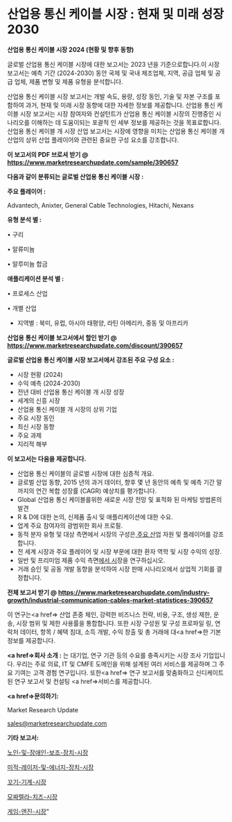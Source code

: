 # 산업용 통신 케이블 시장 : 현재 및 미래 성장 2030

<strong>산업용 통신 케이블 시장 2024 (현황 및 향후 동향)</strong>

글로벌 산업용 통신 케이블 시장에 대한 보고서는 2023 년을 기준으로합니다.이 시장 보고서는 예측 기간 (2024-2030) 동안 국제 및 국내 제조업체, 지역, 공급 업체 및 공급 업체, 제품 변형 및 제품 유형을 분석합니다.

산업용 통신 케이블 시장 보고서는 개발 속도, 용량, 성장 동인, 기술 및 자본 구조를 포함하여 과거, 현재 및 미래 시장 동향에 대한 자세한 정보를 제공합니다. 산업용 통신 케이블 시장 보고서는 시장 참여자와 컨설턴트가 산업용 통신 케이블 시장의 진행중인 시나리오를 이해하는 데 도움이되는 포괄적 인 세부 정보를 제공하는 것을 목표로합니다. 산업용 통신 케이블 개 시장 산업 보고서는 시장에 영향을 미치는 산업용 통신 케이블 개 산업의 상위 산업 플레이어와 관련된 중요한 구성 요소를 강조합니다.



<strong>이 보고서의 PDF 브로셔 받기 @ <a href=https://www.marketresearchupdate.com/sample/390657>https://www.marketresearchupdate.com/sample/390657</a></strong>



<strong>다음과 같이 분류되는 글로벌 산업용 통신 케이블 시장 :</strong>



<strong>주요 플레이어 :</strong>

Advantech, Anixter, General Cable Technologies, Hitachi, Nexans



<strong>유형 분석 별 :</strong>

• 구리

• 알류미늄

• 알루미늄 합금



<strong>애플리케이션 분석 별 :</strong>

• 프로세스 산업

• 개별 산업

<ul>
  <li>지역별 : 북미, 유럽, 아시아 태평양, 라틴 아메리카, 중동 및 아프리카</li>
</ul>


<strong>산업용 통신 케이블 보고서에서 할인 받기 @ <a href=https://www.marketresearchupdate.com/discount/390657>https://www.marketresearchupdate.com/discount/390657</a></strong>



<strong>글로벌 산업용 통신 케이블 시장 보고서에서 강조된 주요 구성 요소 :</strong>
<ul>
  <li>시장 현황 (2024)</li>
  <li>수익 예측 (2024-2030)</li>
  <li>전년 대비 산업용 통신 케이블 개 시장 성장</li>
  <li>세계의 신흥 시장</li>
  <li>산업용 통신 케이블 개 시장의 상위 기업</li>
  <li>주요 시장 동인</li>
  <li>최신 시장 동향</li>
  <li>주요 과제</li>
  <li>지리적 해부</li>
</ul>


<strong>이 보고서는 다음을 제공합니다.</strong>
<ul>
  <li>산업용 통신 케이블의 글로벌 시장에 대한 심층적 개요.</li>
  <li>글로벌 산업 동향, 2015 년의 과거 데이터, 향후 몇 년 동안의 예측 및 예측 기간 말까지의 연간 복합 성장률 (CAGR) 예상치를 평가합니다.</li>
  <li>Global 산업용 통신 케이블를위한 새로운 시장 전망 및 표적화 된 마케팅 방법론의 발견</li>
  <li>R &amp; D에 대한 논의, 신제품 출시 및 애플리케이션에 대한 수요.</li>
  <li>업계 주요 참여자의 광범위한 회사 프로필.</li>
  <li>동적 분자 유형 및 대상 측면에서 시장의 구성은<a href=> 주요 산</a>업 자원 및 플레이어를 강조합니다.</li>
  <li>전 세계 시장과 주요 플레이어 및 시장 부문에 대한 환자 역학 및 시장 수익의 성장.</li>
  <li>일반 및 프리미엄 제품 수익 측면<a href=>에서 시</a>장을 연구하십시오.</li>
  <li>거래 승인 및 공동 개발 동향을 분석하여 시장 판매 시나리오에서 상업적 기회를 결정합니다.</li>
</ul>



<strong>전체 보고서 받기 @ <a href=https://www.marketresearchupdate.com/industry-growth/industrial-communication-cables-market-statistices-390657>https://www.marketresearchupdate.com/industry-growth/industrial-communication-cables-market-statistices-390657</a></strong>

이 연구는<a href=> 산업 존중</a> 체인, 강력한 비즈니스 전략, 비용, 구조, 생성 제한, 운송, 시장 범위 및 제한 사용률을 통합합니다. 또한 시장 구성원 및 구성 프로파일 링, 연락처 데이터, 항목 / 혜택 침대, 소득 개발, 수익 창출 및 총 거래에 대<a href=>한 기본 </a>정보를 제공합니다.



<strong><a href=>회사 소</a>개 :</strong>
는 대기업, 연구 기관 등의 수요를 충족시키는 시장 조사 기업입니다. 우리는 주로 의료, IT 및 CMFE 도메인을 위해 설계된 여러 서비스를 제공하며 그 주요 기여는 고객 경험 연구입니다. 또한<a href=> 연구 보</a>고서를 맞춤화하고 신디케이트 된 연구 보고서 및 컨설팅 <a href=>서비스</a>를 제공합니다.



<strong><a href=>문의하기:</a></strong>

Market Research Update

sales@marketresearchupdate.com



<strong>기타 보고서:</strong>

<a href=https://www.linkedin.com/pulse/노인-및-장애인-보조-장치-시장-경쟁-분석-성장-잠재력-2029/>노인-및-장애인-보조-장치-시장</a>

<a href=https://www.linkedin.com/pulse/미적-레이저-및-에너지-장치-시장-경쟁-분석-성장-잠재력-2029-nbwgf/>미적-레이저-및-에너지-장치-시장</a>

<a href=https://www.linkedin.com/pulse/꼬기-기계-시장-경쟁-분석-및-성장-잠재력-2029-isdailynews-7o5jf/>꼬기-기계-시장</a>

<a href=https://www.linkedin.com/pulse/모짜렐라-치즈-시장-동향-및-성장-전망-consumer-connection-compendium-ana-dc4hf/>모짜렐라-치즈-시장</a>

<a href=https://www.linkedin.com/pulse/게임-엔진-시장-진입-전략-및-위험-평가2029년-trendsetters-talk-360-analysis-8ujbf/>게임-엔진-시장</a>"

